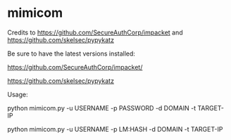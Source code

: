 # mimicom
Credits to https://github.com/SecureAuthCorp/impacket and https://github.com/skelsec/pypykatz

Be sure to have the latest versions installed:

https://github.com/SecureAuthCorp/impacket/

https://github.com/skelsec/pypykatz

Usage:

python mimicom.py -u USERNAME -p PASSWORD -d DOMAIN -t TARGET-IP


python mimicom.py -u USERNAME -p LM:HASH -d DOMAIN -t TARGET-IP
